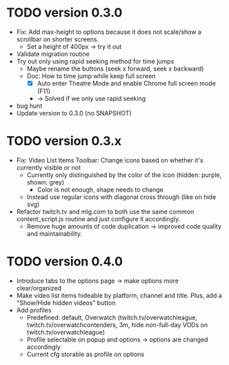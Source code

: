 # TODO version 0.3.0
- Fix: Add max-height to options because it does not scale/show a scrollbar on shorter screens.
  - Set a height of 400px -> try it out
- Validate migration routine
- Try out only using rapid seeking method for time jumps
  - Maybe rename the buttons (seek x forward, seek x backward)
  - Doc: How to time jump while keep full screen
    - [x] Auto enter Theatre Mode and enable Chrome full screen mode (F11)
    - -> Solved if we only use rapid seeking
- bug hunt
- Update version to 0.3.0 (no SNAPSHOT)

# TODO version 0.3.x

- Fix: Video List Items Toolbar: Change icons based on whether it's currently visible or not
  - Currently only distinguished by the color of the icon (hidden: purple, shown: grey)
    - Color is not enough, shape needs to change
  - Instead use regular icons with diagonal cross through (like on hide svg)
- Refactor twitch.tv and mlg.com to both use the same common content_script.js routine and just configure it accordingly.
  - Remove huge amounts of code duplication -> improved code quality and maintainability.

# TODO version 0.4.0

- Introduce tabs to the options page -> make options more clear/organized
- Make video list items hideable by platform, channel and title. Plus, add a "Show/Hide hidden videos" button
- Add profiles
  - Predefined: default, Overwatch (twitch.tv/overwatchleague, twitch.tv/overwatchcontenders, 3m, hide non-full-day VODs on twitch.tv/overwatchleague)
  - Profile selectable on popup and options -> options are changed accordingly
  - Current cfg storable as profile on options